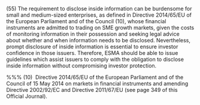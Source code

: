 (55) The requirement to disclose inside information can be burdensome for small and medium-sized enterprises, as defined in Directive 2014/65/EU of the European Parliament and of the Council (10), whose financial instruments are admitted to trading on SME growth markets, given the costs of monitoring information in their possession and seeking legal advice about whether and when information needs to be disclosed. Nevertheless, prompt disclosure of inside information is essential to ensure investor confidence in those issuers. Therefore, ESMA should be able to issue guidelines which assist issuers to comply with the obligation to disclose inside information without compromising investor protection.

%%% (10)  Directive 2014/65/EU of the European Parliament and of the Council of 15 May 2014 on markets in financial instruments and amending Directive 2002/92/EC and Directive 2011/67/EU (see page 349 of this Official Journal).